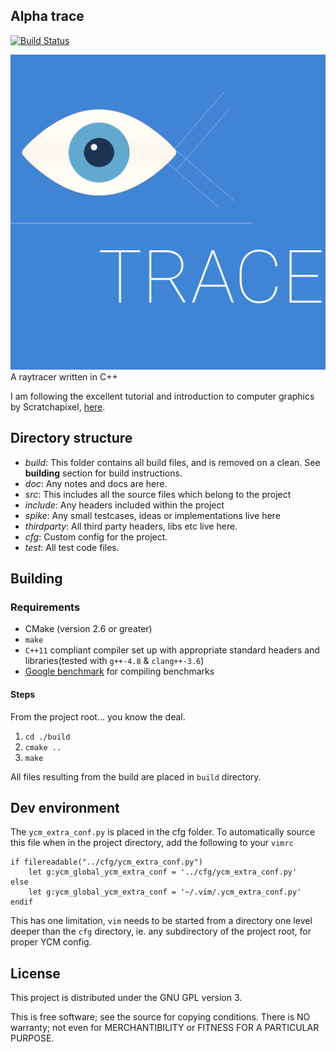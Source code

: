 ## Alpha trace
[![Build Status](https://travis-ci.org/shikharbhardwaj/alpha-trace.svg?branch=master)](https://travis-ci.org/shikharbhardwaj/alpha-trace)

![Software emulation of vision](https://raw.githubusercontent.com/shikharbhardwaj/alpha-trace/master/spike/art/logo.png)
<br>
A raytracer written in C++ 

I am following the excellent tutorial and introduction to computer graphics by
Scratchapixel, [here](http://www.scratchapixel.com/).

## Directory structure

 - *build*: This folder contains all build files, and is removed on a clean. See
   **building** section for build instructions.
 - *doc*: Any notes and docs are here.
 - *src*: This includes all the source files which belong to the project
 - *include*: Any headers included within the project
 - *spike*: Any small testcases, ideas or implementations live here
 - *thirdparty*: All third party headers, libs etc live here.
 - *cfg*: Custom config for the project.
 - *test*: All test code files.

## Building

### Requirements
 * CMake (version 2.6 or greater)
 * `make`
 * `C++11` compliant compiler set up with appropriate standard headers and
   libraries(tested with `g++-4.8` & `clang++-3.6`)
 * [Google benchmark](https://github.com/google/benchmark) for compiling
   benchmarks

#### Steps
From the project root... you know the deal.
<br>
1. `cd ./build`
2. `cmake ..`
3. `make`

All files resulting from the build are placed in `build` directory.
## Dev environment

The `ycm_extra_conf.py` is placed in the cfg folder. To automatically source this
file when in the project directory, add the following to your `vimrc`

    if filereadable("../cfg/ycm_extra_conf.py")
        let g:ycm_global_ycm_extra_conf = '../cfg/ycm_extra_conf.py'
    else
        let g:ycm_global_ycm_extra_conf = '~/.vim/.ycm_extra_conf.py'
    endif

This has one limitation, `vim` needs to be started from a directory one level
deeper than the `cfg` directory, ie. any subdirectory of the project root, for
proper YCM config.
## License
This project is distributed under the GNU GPL version 3.

This is free software; see the source for copying conditions.  There is NO
warranty; not even for MERCHANTIBILITY or FITNESS FOR A PARTICULAR PURPOSE.
